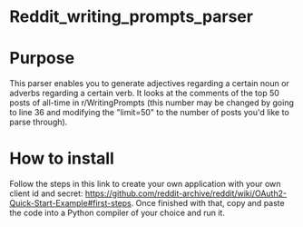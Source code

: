 # Reddit_writing_prompts_parser

# Purpose
This parser enables you to generate adjectives regarding a certain noun or adverbs regarding a certain verb. It looks at the comments of the top 50 posts of all-time in r/WritingPrompts (this number may be changed by going to line 36 and modifying the "limit=50" to the number of posts you'd like to parse through).

# How to install
Follow the steps in this link to create your own application with your own client id and secret: https://github.com/reddit-archive/reddit/wiki/OAuth2-Quick-Start-Example#first-steps. Once finished with that, copy and paste the code into a Python compiler of your choice and run it.
